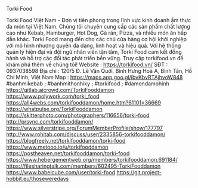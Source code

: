Torki Food

Torki Food Việt Nam - Đơn vị tiên phong trong lĩnh vực kinh doanh ẩm thực đa món tại Việt Nam. Chúng tôi chuyên cung cấp các sản phẩm chất lượng cao như Kebab, Hamburger, Hot Dog, Gà rán, Pizza, và nhiều món ăn hấp dẫn khác. Torki Food mang đến cho các chủ cửa hàng cơ hội khởi nghiệp với mô hình nhượng quyền đa dạng, linh hoạt và hiệu quả. Với hệ thống quản lý hiện đại và đội ngũ nhân viên tận tâm, Torki Food cam kết đồng hành và hỗ trợ các đối tác phát triển bền vững. Truy cập torkifood.vn để khám phá thêm về chúng tôi!
Website : https://torkifood.vn/
SĐT : 0937038598
Địa chỉ : 120/5 Đ. Lê Văn Quới, Bình Hưng Hoà A, Bình Tân, Hồ Chí Minh, Việt Nam
Map : https://maps.app.goo.gl/ibvKbvRTAjhvoW848
#banhmikebab ; #banhmithonhiky ; #torkifood ; #damondamohinh
https://gitlab.aicrowd.com/TorkiFooddamon
https://www.polywork.com/torki_food
https://all4webs.com/torkifooddamon/home.htm?61101=36669
https://whatpulse.org/TorkiFooddamon
https://skitterphoto.com/photographers/116656/torki-food
http://prsync.com/torkifooddamon/
https://www.silverstripe.org/ForumMemberProfile/show/177797
http://www.rohitab.com/discuss/user/2335856-torkifooddamon/
https://blogfreely.net/torkifooddamon/torki-food
https://www.metooo.io/u/torkifooddamon
https://postheaven.net/torkifooddamon/torki-food
https://www.hebergementweb.org/members/torkifooddamon.691184/
https://filesharingtalk.com/members/602495-TorkiFooddamon
https://www.babelcube.com/user/torki-food
https://git.project-hobbit.eu/thoseweredays